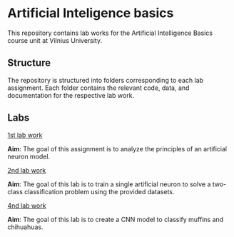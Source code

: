 # Artificial Inteligence basics 

This repository contains lab works for the Artificial Intelligence Basics course unit at Vilnius University.

## Structure

The repository is structured into folders corresponding to each lab assignment. Each folder contains the relevant code, data, and documentation for the respective lab work.

## Labs
[1st lab work](lab_1/readme.md)

**Aim**: The goal of this assignment is to analyze the principles of an artificial neuron model.

[2nd lab work](lab_2/readme.md)

**Aim**: The goal of this lab is to train a single artificial neuron to solve a two-class classification problem using the provided datasets.

[4nd lab work](lab_4/readme.md)

**Aim**: The goal of this lab is to create a CNN model to classify muffins and chihuahuas.
